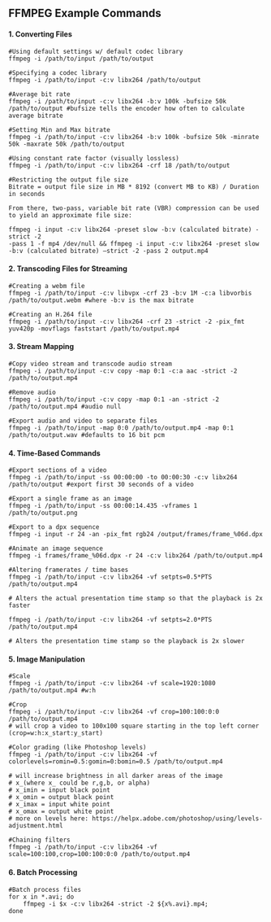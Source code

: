 ## FFMPEG Example Commands

#### 1. Converting Files

	#Using default settings w/ default codec library
	ffmpeg -i /path/to/input /path/to/output

	#Specifying a codec library
	ffmpeg -i /path/to/input -c:v libx264 /path/to/output

	#Average bit rate
	ffmpeg -i /path/to/input -c:v libx264 -b:v 100k -bufsize 50k /path/to/output #bufsize tells the encoder how often to calculate average bitrate

	#Setting Min and Max bitrate
	ffmpeg -i /path/to/input -c:v libx264 -b:v 100k -bufsize 50k -minrate 50k -maxrate 50k /path/to/output

	#Using constant rate factor (visually lossless)
	ffmpeg -i /path/to/input -c:v libx264 -crf 18 /path/to/output

	#Restricting the output file size
	Bitrate = output file size in MB * 8192 (convert MB to KB) / Duration in seconds

	From there, two-pass, variable bit rate (VBR) compression can be used to yield an approximate file size:

	ffmpeg -i input -c:v libx264 -preset slow -b:v (calculated bitrate) -strict -2
	-pass 1 -f mp4 /dev/null && ffmpeg -i input -c:v libx264 -preset slow -b:v (calculated bitrate) –strict -2 -pass 2 output.mp4

#### 2. Transcoding Files for Streaming

	#Creating a webm file
	ffmpeg -i /path/to/input -c:v libvpx -crf 23 -b:v 1M -c:a libvorbis /path/to/output.webm #where -b:v is the max bitrate

	#Creating an H.264 file
	ffmpeg -i /path/to/input -c:v libx264 -crf 23 -strict -2 -pix_fmt yuv420p -movflags faststart /path/to/output.mp4

#### 3. Stream Mapping

	#Copy video stream and transcode audio stream
	ffmpeg -i /path/to/input -c:v copy -map 0:1 -c:a aac -strict -2 /path/to/output.mp4

	#Remove audio
	ffmpeg -i /path/to/input -c:v copy -map 0:1 -an -strict -2 /path/to/output.mp4 #audio null

	#Export audio and video to separate files
	ffmpeg -i /path/to/input -map 0:0 /path/to/output.mp4 -map 0:1 /path/to/output.wav #defaults to 16 bit pcm

#### 4. Time-Based Commands

	#Export sections of a video
	ffmpeg -i /path/to/input -ss 00:00:00 -to 00:00:30 -c:v libx264 /path/to/output #export first 30 seconds of a video

	#Export a single frame as an image
	ffmpeg -i /path/to/input -ss 00:00:14.435 -vframes 1 /path/to/output.png

	#Export to a dpx sequence
	ffmpeg -i input -r 24 -an -pix_fmt rgb24 /output/frames/frame_%06d.dpx

	#Animate an image sequence
	ffmpeg -i frames/frame_%06d.dpx -r 24 -c:v libx264 /path/to/output.mp4

	#Altering framerates / time bases
	ffmpeg -i /path/to/input -c:v libx264 -vf setpts=0.5*PTS /path/to/output.mp4

	# Alters the actual presentation time stamp so that the playback is 2x faster

	ffmpeg -i /path/to/input -c:v libx264 -vf setpts=2.0*PTS /path/to/output.mp4

	# Alters the presentation time stamp so the playback is 2x slower

#### 5. Image Manipulation

	#Scale
	ffmpeg -i /path/to/input -c:v libx264 -vf scale=1920:1080 /path/to/output.mp4 #w:h

	#Crop
	ffmpeg -i /path/to/input -c:v libx264 -vf crop=100:100:0:0 /path/to/output.mp4
	# will crop a video to 100x100 square starting in the top left corner (crop=w:h:x_start:y_start)

	#Color grading (like Photoshop levels)
	ffmpeg -i /path/to/input -c:v libx264 -vf colorlevels=romin=0.5:gomin=0:bomin=0.5 /path/to/output.mp4

	# will increase brightness in all darker areas of the image
	# x_(where x_ could be r,g,b, or alpha)
	# x_imin = input black point
	# x_omin = output black point
	# x_imax = input white point
	# x_omax = output white point
	# more on levels here: https://helpx.adobe.com/photoshop/using/levels-adjustment.html

	#Chaining filters
	ffmpeg -i /path/to/input -c:v libx264 -vf scale=100:100,crop=100:100:0:0 /path/to/output.mp4

#### 6. Batch Processing

	#Batch process files
	for x in *.avi; do
		ffmpeg -i $x -c:v libx264 -strict -2 ${x%.avi}.mp4;
	done
